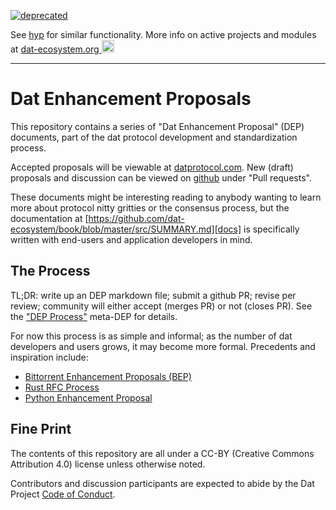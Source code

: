 
[![deprecated](http://badges.github.io/stability-badges/dist/deprecated.svg)](https://github.com/hypercore-protocol/hypercore-proposals) 

See [hyp](https://github.com/hypercore-protocol/hypercore-proposals) for similar functionality. More info on active projects and modules at [dat-ecosystem.org <img src="https://i.imgur.com/qZWlO1y.jpg" width="20" height="20" />](https://dat-ecosystem.org/) 

---

# Dat Enhancement Proposals

This repository contains a series of "Dat Enhancement Proposal" (DEP)
documents, part of the dat protocol development and standardization process.

Accepted proposals will be viewable at [datprotocol.com](https://dat-ecosystem.github.io/datprotocol.com/).  New (draft) proposals and discussion can be viewed on [github][github-deps] under "Pull requests".

These documents might be interesting reading to anybody wanting to learn more
about protocol nitty gritties or the consensus process, but the documentation
at [https://github.com/dat-ecosystem/book/blob/master/src/SUMMARY.md][docs] is specifically written with end-users and
application developers in mind.

[github-deps]: https://github.com/dat-ecosystem/DEPs/
[docs]: https://github.com/dat-ecosystem/book/blob/master/src/SUMMARY.md

## The Process

TL;DR: write up an DEP markdown file; submit a github PR; revise per review;
community will either accept (merges PR) or not (closes PR). See the ["DEP
Process"][dep-0001] meta-DEP for details.

For now this process is as simple and informal; as the number of dat developers
and users grows, it may become more formal. Precedents and inspiration include:

- [Bittorrent Enhancement Proposals (BEP)](http://bittorrent.org/beps/bep_0001.html)
- [Rust RFC Process](https://github.com/rust-lang/rfcs)
- [Python Enhancement Proposal](https://www.python.org/dev/peps/pep-0001/)

[dep-0001]: ./proposals/0001-dep-process.md

## Fine Print

The contents of this repository are all under a CC-BY (Creative Commons
Attribution 4.0) license unless otherwise noted.

Contributors and discussion participants are expected to abide by the Dat
Project [Code of Conduct][coc].

[coc]: https://github.com/dat-ecosystem/Code-of-Conduct
